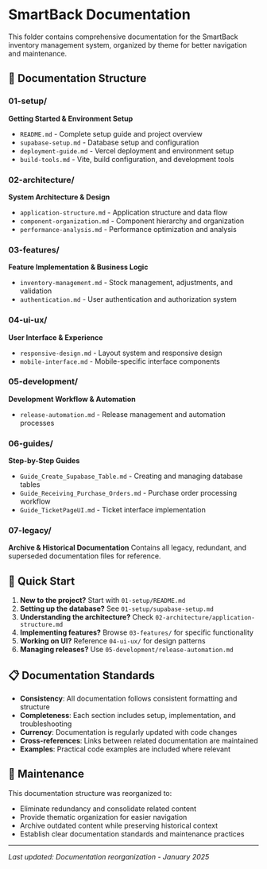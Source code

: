 # SmartBack Documentation

This folder contains comprehensive documentation for the SmartBack inventory management system, organized by theme for better navigation and maintenance.

## 📁 Documentation Structure

### 01-setup/
**Getting Started & Environment Setup**
- `README.md` - Complete setup guide and project overview
- `supabase-setup.md` - Database setup and configuration
- `deployment-guide.md` - Vercel deployment and environment setup
- `build-tools.md` - Vite, build configuration, and development tools

### 02-architecture/
**System Architecture & Design**
- `application-structure.md` - Application structure and data flow
- `component-organization.md` - Component hierarchy and organization
- `performance-analysis.md` - Performance optimization and analysis

### 03-features/
**Feature Implementation & Business Logic**
- `inventory-management.md` - Stock management, adjustments, and validation
- `authentication.md` - User authentication and authorization system

### 04-ui-ux/
**User Interface & Experience**
- `responsive-design.md` - Layout system and responsive design
- `mobile-interface.md` - Mobile-specific interface components

### 05-development/
**Development Workflow & Automation**
- `release-automation.md` - Release management and automation processes

### 06-guides/
**Step-by-Step Guides**
- `Guide_Create_Supabase_Table.md` - Creating and managing database tables
- `Guide_Receiving_Purchase_Orders.md` - Purchase order processing workflow
- `Guide_TicketPageUI.md` - Ticket interface implementation

### 07-legacy/
**Archive & Historical Documentation**
Contains all legacy, redundant, and superseded documentation files for reference.

## 🚀 Quick Start

1. **New to the project?** Start with `01-setup/README.md`
2. **Setting up the database?** See `01-setup/supabase-setup.md`
3. **Understanding the architecture?** Check `02-architecture/application-structure.md`
4. **Implementing features?** Browse `03-features/` for specific functionality
5. **Working on UI?** Reference `04-ui-ux/` for design patterns
6. **Managing releases?** Use `05-development/release-automation.md`

## 📋 Documentation Standards

- **Consistency**: All documentation follows consistent formatting and structure
- **Completeness**: Each section includes setup, implementation, and troubleshooting
- **Currency**: Documentation is regularly updated with code changes
- **Cross-references**: Links between related documentation are maintained
- **Examples**: Practical code examples are included where relevant

## 🔄 Maintenance

This documentation structure was reorganized to:
- Eliminate redundancy and consolidate related content
- Provide thematic organization for easier navigation
- Archive outdated content while preserving historical context
- Establish clear documentation standards and maintenance practices

---

*Last updated: Documentation reorganization - January 2025*

